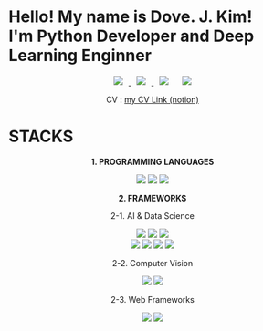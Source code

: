 <h1>Hello! My name is Dove. J. Kim!<br>
    I'm Python Developer and Deep Learning Enginner</h1>
    
<div align=center>    
    <a href="https://instagram.com/kimhippo401">
        <img 
            src="http://img.shields.io/badge/-Instagram-green?style=flat&logo=Instagram&link=https://instagram.com/kimhippo401/"
            style="height : auto; margin-left : 10px; margin-right : 10px;"/>
    </a>
    <a href="https://dove-nest.tistory.com/">
        <img 
            src="http://img.shields.io/badge/-Tech%20Blog-blueviolet?style=flat&logo=github&link=https://https://dove-nest.tistory.com/"
            style="height : auto; margin-left : 10px; margin-right : 10px;"/>
    </a>
    <img 
        src="https://hits.seeyoufarm.com/api/count/incr/badge.svg?url=https%3A%2F%2Fgithub.com%2FEvoDmiK"
        style="height : auto; margin-left : 10px; margin-right : 10px;"/>
    <img 
        src="https://img.shields.io/github/followers/EvoDmiK?label=EvoDmiK%20Followers&style=social"
        style="height : auto; margin-left : 10px; margin-right : 10px;"/>
</div>

<div align=center>
    <p> CV : <a href="https://massive-fountain-329.notion.site/396ade5c007d461fbeb449e2ae689af2">my CV Link (notion)</a></p>
</div>


# **STACKS**
<div align=center>
    <p><strong>1. PROGRAMMING LANGUAGES</strong></p>
    <img src="https://img.shields.io/badge/Python-3776AB?style=for-the-badge&logo=python&logoColor=white">
    <img src="https://img.shields.io/badge/R-276DC3?style=for-the-badge&logo=R&logoColor=white">
    <img src="https://img.shields.io/badge/Julia-9558B2?style=for-the-badge&logo=Julia&logoColor=white">
</div>
<div align=center>
    <p><strong>2. FRAMEWORKS</strong></p>
    <p>2-1. AI & Data Science</p>
    <img src="https://img.shields.io/badge/Tensorflow-ff6f00?style=for-the-badge&logo=tensorflow&logoColor=white">
    <img src="https://img.shields.io/badge/Keras-D00000?style=for-the-badge&logo=Keras&logoColor=white">
    <img src="https://img.shields.io/badge/Pytorch-EE4C2C?style=for-the-badge&logo=Pytorch&logoColor=white">
</div>
<div align=center>
    <img src="https://img.shields.io/badge/Numpy-013243?style=for-the-badge&logo=Numpy&logoColor=white">
    <img src="https://img.shields.io/badge/Pandas-150458?style=for-the-badge&logo=Pandas&logoColor=white">
    <img src="https://img.shields.io/badge/ScikitLearn-F7931E?style=for-the-badge&logo=Scikit-learn&logoColor=white">
    <img src="https://img.shields.io/badge/Matplotlib-792EE5?style=for-the-badge&logo=Python&logoColor=white">
</div>
<div align=center>
    <p>2-2. Computer Vision</p>
    <img src="https://img.shields.io/badge/OpenCV-5C3EE8?style=for-the-badge&logo=OpenCV&logoColor=white">
    <img src="https://img.shields.io/badge/Open3D-005EB8?style=for-the-badge&logo=Python&logoColor=white">
</div>
<div align=center>
    <p>2-3. Web Frameworks</p>
    <img src="https://img.shields.io/badge/Django-092E20?style=for-the-badge&logo=Django&logoColor=white">
    <img src="https://img.shields.io/badge/Flask-000000?style=for-the-badge&logo=Flask&logoColor=white">
</div>
